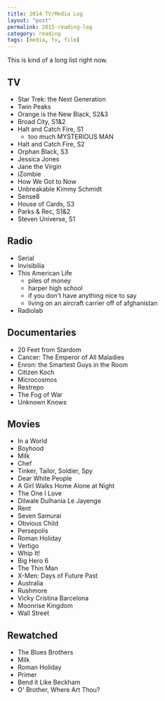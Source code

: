 ```yaml
---
title: 2014 TV/Media Log
layout: "post"
permalink: 2015-reading-log
category: reading
tags: [media, tv, film]
---
```


This is kind of a long list right now.

## TV
- Star Trek: the Next Generation
- Twin Peaks
- Orange is the New Black, S2&3
- Broad City, S1&2
- Halt and Catch Fire, S1
	- too much MYSTERIOUS MAN
- Halt and Catch Fire, S2
- Orphan Black, S3
- Jessica Jones
- Jane the Virgin
- iZombie
- How We Got to Now
- Unbreakable Kimmy Schmidt
- Sense8
- House of Cards, S3
- Parks & Rec, S1&2
- Steven Universe, S1

## Radio
- Serial
- Invisibilia
- This American Life
  - piles of money
  - harper high school
  - if you don't have anything nice to say
  - living on an aircraft carrier off of afghanistan
- Radiolab

## Documentaries
- 20 Feet from Stardom
- Cancer: The Emperor of All Maladies
- Enron: the Smartest Guys in the Room
- Citizen Koch
- Microcosmos
- Restrepo
- The Fog of War
- Unknown Knows

## Movies
- In a World
- Boyhood
- Milk
- Chef
- Tinker, Tailor, Soldier, Spy
- Dear White People
- A Girl Walks Home Alone at Night
- The One I Love
- Dilwale Dulhania Le Jayenge
- Rent
- Seven Samurai
- Obvious Child
- Persepolis
- Roman Holiday
- Vertigo
- Whip It!
- Big Hero 6
- The Thin Man
- X-Men: Days of Future Past
- Australia
- Rushmore
- Vicky Cristina Barcelona
- Moonrise Kingdom
- Wall Street

## Rewatched
- The Blues Brothers
- Milk
- Roman Holiday
- Primer
- Bend it Like Beckham
- O' Brother, Where Art Thou?

